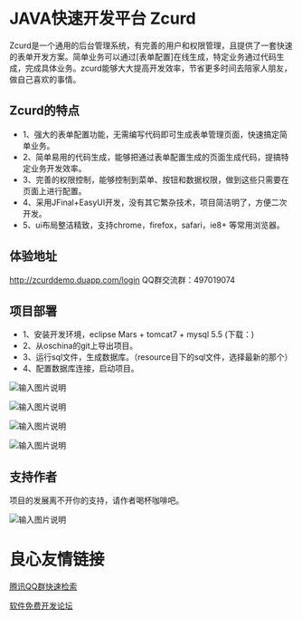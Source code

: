 JAVA快速开发平台 Zcurd
===============
Zcurd是一个通用的后台管理系统，有完善的用户和权限管理，且提供了一套快速的表单开发方案。简单业务可以通过[表单配置]在线生成，特定业务通过代码生成，完成具体业务。zcurd能够大大提高开发效率，节省更多时间去陪家人朋友，做自己喜欢的事情。

Zcurd的特点
-----------------------------------
* 1、强大的表单配置功能，无需编写代码即可生成表单管理页面，快速搞定简单业务。
* 2、简单易用的代码生成，能够把通过表单配置生成的页面生成代码，提搞特定业务开发效率。
* 3、完善的权限控制，能够控制到菜单、按钮和数据权限，做到这些只需要在页面上进行配置。
* 4、采用JFinal+EasyUI开发，没有其它繁杂技术，项目简洁明了，方便二次开发。
* 5、ui布局整洁精致，支持chrome，firefox，safari，ie8+ 等常用浏览器。

体验地址
-----------------------------------
 http://zcurddemo.duapp.com/login
QQ群交流群：497019074

项目部署
-----------------------------------
* 1、安装开发环境，eclipse Mars + tomcat7 + mysql 5.5 (下载：)
* 2、从oschina的git上导出项目。
* 3、运行sql文件，生成数据库。（resource目下的sql文件，选择最新的那个）
* 4、配置数据库连接，启动项目。

![输入图片说明](http://git.oschina.net/uploads/images/2016/0910/174856_5b656530_487886.png "表单配置")

![输入图片说明](http://git.oschina.net/uploads/images/2016/0910/174920_b9f9a7c3_487886.png "编辑表单")

![输入图片说明](http://git.oschina.net/uploads/images/2016/0910/175001_14e96f48_487886.png "权限管理")

![输入图片说明](http://git.oschina.net/uploads/images/2016/0910/175049_6eff2e26_487886.png "编辑菜单")

支持作者
-----------------------------------
项目的发展离不开你的支持，请作者喝杯咖啡吧。

![输入图片说明](http://git.oschina.net/uploads/images/2016/0914/152628_76321dca_487886.png "在这里输入图片标题")

 # 良心友情链接

[腾讯QQ群快速检索](http://u.720life.cn/s/8cf73f7c)

[软件免费开发论坛](http://u.720life.cn/s/bbb01dc0)